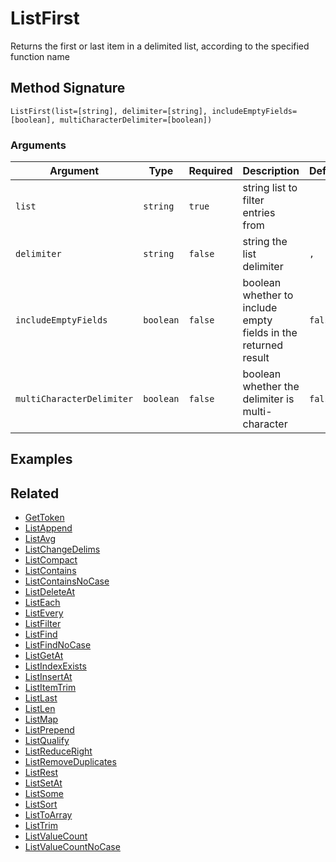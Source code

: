 # ListFirst

Returns the first or last item in a delimited list, according to the specified function name

## Method Signature

```
ListFirst(list=[string], delimiter=[string], includeEmptyFields=[boolean], multiCharacterDelimiter=[boolean])
```

### Arguments

| Argument                  | Type      | Required | Description                                                    | Default |
| ------------------------- | --------- | -------- | -------------------------------------------------------------- | ------- |
| `list`                    | `string`  | `true`   | string list to filter entries from                             |         |
| `delimiter`               | `string`  | `false`  | string the list delimiter                                      | `,`     |
| `includeEmptyFields`      | `boolean` | `false`  | boolean whether to include empty fields in the returned result | `false` |
| `multiCharacterDelimiter` | `boolean` | `false`  | boolean whether the delimiter is multi-character               | `false` |

## Examples

## Related

* [GetToken](gettoken.md)
* [ListAppend](listappend.md)
* [ListAvg](listavg.md)
* [ListChangeDelims](listchangedelims.md)
* [ListCompact](listcompact.md)
* [ListContains](listcontains.md)
* [ListContainsNoCase](listcontainsnocase.md)
* [ListDeleteAt](listdeleteat.md)
* [ListEach](listeach.md)
* [ListEvery](listevery.md)
* [ListFilter](listfilter.md)
* [ListFind](listfind.md)
* [ListFindNoCase](listfindnocase.md)
* [ListGetAt](listgetat.md)
* [ListIndexExists](listindexexists.md)
* [ListInsertAt](listinsertat.md)
* [ListItemTrim](listitemtrim.md)
* [ListLast](listlast.md)
* [ListLen](listlen.md)
* [ListMap](listmap.md)
* [ListPrepend](listprepend.md)
* [ListQualify](listqualify.md)
* [ListReduceRight](listreduceright.md)
* [ListRemoveDuplicates](listremoveduplicates.md)
* [ListRest](listrest.md)
* [ListSetAt](listsetat.md)
* [ListSome](listsome.md)
* [ListSort](listsort.md)
* [ListToArray](listtoarray.md)
* [ListTrim](listtrim.md)
* [ListValueCount](listvaluecount.md)
* [ListValueCountNoCase](listvaluecountnocase.md)
